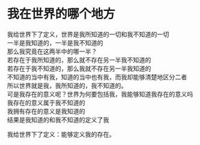 # 我在世界的哪个地方

我给世界下了定义，世界是我所知道的一切和我不知道的一切  
一半是我知道的，一半是我不知道的  
那么我究竟在这两半中的哪一半？  
若存在于我所知道的，那么就不存在另一半我不知道的  
若存在于我不知道的，那么我就不存在另一半我知道的  
不知道的当中有我，知道的当中也有我，而我却能够清楚地区分二者  
所以世界就是我，我所知道的，我不知道的。  
可是我存在的意义呢？世界为何要包括我，我能够知道我存在的意义吗  
我存在的意义属于我不知道的  
我拥有存在的意义是我知道的  
结果是我知道的和我不知道的定义了我

我给世界下了定义：能够定义我的存在。